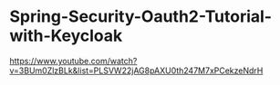 # Spring-Security-Oauth2-Tutorial-with-Keycloak

https://www.youtube.com/watch?v=3BUm0ZlzBLk&list=PLSVW22jAG8pAXU0th247M7xPCekzeNdrH
